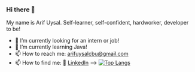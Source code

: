 ### Hi there 👋

My name is Arif Uysal. Self-learner, self-confident, hardworker, developer to be!

- 🔭 I’m currently looking for an intern or job!
- 🌱 I’m currently learning Java!
- 📫 How to reach me: arifuysalcbu@gmail.com
- 📫 How to find me: 
:office: [LinkedIn](https://www.linkedin.com/in/arifuysall/)
-->
[![Top Langs](https://github-readme-stats.vercel.app/api/top-langs/?username=javarif)](https://github.com/javarif/github-readme-stats)
